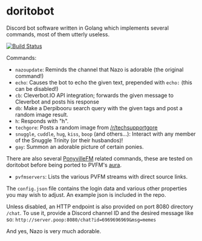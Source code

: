# doritobot

Discord bot software written in Golang which implements several commands, most of them utterly useless.

[![Build Status](https://travis-ci.org/techniponi/doritobot.svg?branch=master)](https://travis-ci.org/techniponi/doritobot)

Commands:
* `nazoupdate`: Reminds the channel that Nazo is adorable (the original command!)
* `echo`: Causes the bot to echo the given text, prepended with `echo:` (this can be disabled!)
* `cb`: Cleverbot.IO API integration; forwards the given message to Cleverbot and posts his response
* `db`: Make a Derpibooru search query with the given tags and post a random image result.
* `h`: Responds with "h".
* `techgore`: Posts a random image from [/r/techsupportgore](http://reddit.com/r/techsupportgore)
* `snuggle`, `cuddle`, `hug`, `kiss`, `boop` (and others...): Interact with any member of the Snuggle Trinity (or their husbandos)!
* `gay`: Summon an adorable picture of certain ponies.

There are also several [PonyvilleFM](http://ponyvillefm.com) related commands, these are tested on doritobot before being ported to PVFM's [aura](https://github.com/PonyvilleFM/aura).
* `pvfmservers`: Lists the various PVFM streams with direct source links.

The `config.json` file contains the login data and various other properties you may wish to adjust. An example json is included in the repo.

Unless disabled, an HTTP endpoint is also provided on port 8080 directory `/chat`. To use it, provide a Discord channel ID and the desired message like so: `http://server.poop:8080/chat?id=6969696969&msg=memes`

And yes, Nazo is very much adorable.

